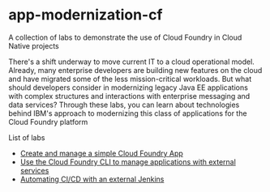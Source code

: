 # app-modernization-cf
A collection of labs to demonstrate the use of Cloud Foundry in Cloud Native projects

There's a shift underway to move current IT to a cloud operational model. Already, many enterprise developers are building new features on the cloud and have migrated some of the less mission-critical workloads. But what should developers consider in modernizing legacy Java EE applications with complex structures and interactions with enterprise messaging and data services? Through these labs, you can learn about technologies behind IBM's approach to modernizing this class of applications for the Cloud Foundry platform

List of labs
* [Create and manage a simple Cloud Foundry App](labs/Lab1.md)
* [Use the Cloud Foundry CLI to manage applications with external services](labs/Lab2.md)
* [Automating CI/CD with an external Jenkins](labs/Lab3.md)
